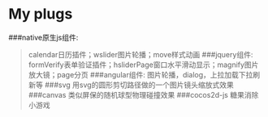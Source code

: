 # My plugs
> 
###native原生js组件:
> calendar日历插件；wslider图片轮播；move样式动画
###jquery组件:
> formVerify表单验证插件；hsliderPage窗口水平滑动显示；magnify图片放大镜；page分页
###angular组件:
> 图片轮播，dialog，上拉加载下拉刷新等
###svg
> 用svg的圆形剪切路径做的一个图片镜头缩放式效果
###canvas
> 类似屏保的随机球型物理碰撞效果
###cocos2d-js
> 糖果消除小游戏
